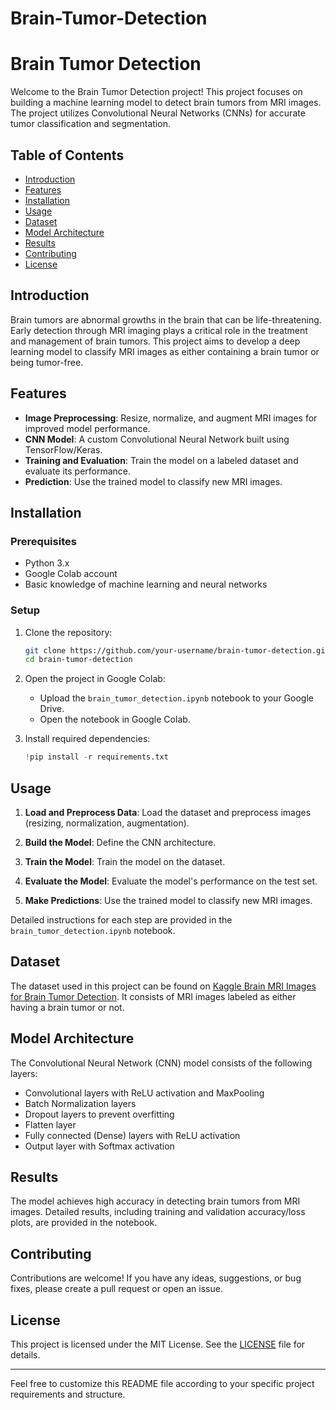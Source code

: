 # Brain-Tumor-Detection
# Brain Tumor Detection

Welcome to the Brain Tumor Detection project! This project focuses on building a machine learning model to detect brain tumors from MRI images. The project utilizes Convolutional Neural Networks (CNNs) for accurate tumor classification and segmentation.

## Table of Contents

- [Introduction](#introduction)
- [Features](#features)
- [Installation](#installation)
- [Usage](#usage)
- [Dataset](#dataset)
- [Model Architecture](#model-architecture)
- [Results](#results)
- [Contributing](#contributing)
- [License](#license)

## Introduction

Brain tumors are abnormal growths in the brain that can be life-threatening. Early detection through MRI imaging plays a critical role in the treatment and management of brain tumors. This project aims to develop a deep learning model to classify MRI images as either containing a brain tumor or being tumor-free.

## Features

- **Image Preprocessing**: Resize, normalize, and augment MRI images for improved model performance.
- **CNN Model**: A custom Convolutional Neural Network built using TensorFlow/Keras.
- **Training and Evaluation**: Train the model on a labeled dataset and evaluate its performance.
- **Prediction**: Use the trained model to classify new MRI images.

## Installation

### Prerequisites

- Python 3.x
- Google Colab account
- Basic knowledge of machine learning and neural networks

### Setup

1. Clone the repository:

   ```bash
   git clone https://github.com/your-username/brain-tumor-detection.git
   cd brain-tumor-detection
   ```

2. Open the project in Google Colab:

   - Upload the `brain_tumor_detection.ipynb` notebook to your Google Drive.
   - Open the notebook in Google Colab.

3. Install required dependencies:

   ```python
   !pip install -r requirements.txt
   ```

## Usage

1. **Load and Preprocess Data**: Load the dataset and preprocess images (resizing, normalization, augmentation).

2. **Build the Model**: Define the CNN architecture.

3. **Train the Model**: Train the model on the dataset.

4. **Evaluate the Model**: Evaluate the model's performance on the test set.

5. **Make Predictions**: Use the trained model to classify new MRI images.

Detailed instructions for each step are provided in the `brain_tumor_detection.ipynb` notebook.

## Dataset

The dataset used in this project can be found on [Kaggle Brain MRI Images for Brain Tumor Detection](https://www.kaggle.com/navoneel/brain-mri-images-for-brain-tumor-detection). It consists of MRI images labeled as either having a brain tumor or not.

## Model Architecture

The Convolutional Neural Network (CNN) model consists of the following layers:

- Convolutional layers with ReLU activation and MaxPooling
- Batch Normalization layers
- Dropout layers to prevent overfitting
- Flatten layer
- Fully connected (Dense) layers with ReLU activation
- Output layer with Softmax activation

## Results

The model achieves high accuracy in detecting brain tumors from MRI images. Detailed results, including training and validation accuracy/loss plots, are provided in the notebook.

## Contributing

Contributions are welcome! If you have any ideas, suggestions, or bug fixes, please create a pull request or open an issue.

## License

This project is licensed under the MIT License. See the [LICENSE](LICENSE) file for details.

---

Feel free to customize this README file according to your specific project requirements and structure.
